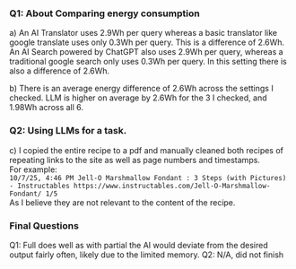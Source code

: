 ### Q1: About Comparing energy consumption  
a) An AI Translator uses 2.9Wh per query whereas a basic translator like google translate uses only 0.3Wh per query. This is a difference of 2.6Wh.  
An AI Search powered by ChatGPT also uses 2.9Wh per query, whereas a traditional google search only uses 0.3Wh per query. In this setting there is also a difference of 2.6Wh.    

b) There is an average energy difference of 2.6Wh across the settings I checked. LLM is higher on average by 2.6Wh for the 3 I checked, and 1.98Wh across all 6.  

### Q2: Using LLMs for a task.  
c) I copied the entire recipe to a pdf and manually cleaned both recipes of repeating links to the site as well as page numbers and timestamps.  
For example:  
`10/7/25, 4:46 PM Jell-O Marshmallow Fondant : 3 Steps (with Pictures) - Instructables
https://www.instructables.com/Jell-O-Marshmallow-Fondant/ 1/5  `  
As I believe they are not relevant to the content of the recipe.  

### Final Questions
Q1: Full does well as with partial the AI would deviate from the desired output fairly often, likely due to the limited memory.
Q2: N/A, did not finish
